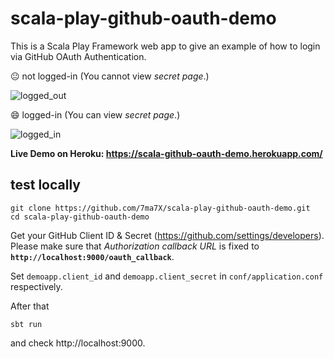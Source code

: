 # scala-play-github-oauth-demo

This is a Scala Play Framework web app to give an example of how to login via GitHub OAuth Authentication.
<br>

:neutral_face: not logged-in (You cannot view *secret page*.)

![logged_out](https://user-images.githubusercontent.com/36184621/62940199-01c4b900-be0e-11e9-8924-48b4934a57f9.png)

:smile: logged-in (You can view *secret page*.)

![logged_in](https://user-images.githubusercontent.com/36184621/62940212-0c7f4e00-be0e-11e9-8013-62dcc6804e8c.png)

**Live Demo on Heroku: https://scala-github-oauth-demo.herokuapp.com/**

## test locally

```
git clone https://github.com/7ma7X/scala-play-github-oauth-demo.git
cd scala-play-github-oauth-demo 
```

Get your GitHub Client ID & Secret (https://github.com/settings/developers). Please make sure that *Authorization callback URL* is fixed to **`http://localhost:9000/oauth_callback`**.   
  
Set `demoapp.client_id` and `demoapp.client_secret` in `conf/application.conf` respectively.

After that

```
sbt run
```

and check http://localhost:9000.